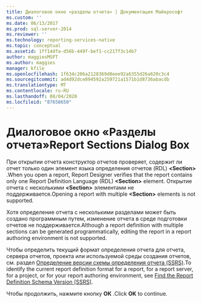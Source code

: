 ```yaml
---
title: Диалоговое окно «разделы отчета» | Документация Майкрософт
ms.custom: ''
ms.date: 06/13/2017
ms.prod: sql-server-2014
ms.reviewer: ''
ms.technology: reporting-services-native
ms.topic: conceptual
ms.assetid: 1ff14dfa-d56b-449f-bef1-cc217f3c14b7
author: maggiesMSFT
ms.author: maggies
manager: kfile
ms.openlocfilehash: 1f634c206a2128369d8eee92a6355d26a620c3c4
ms.sourcegitcommit: ad4d92dce894592a259721a1571b1d8736abacdb
ms.translationtype: MT
ms.contentlocale: ru-RU
ms.lasthandoff: 08/04/2020
ms.locfileid: "87658650"
---
```

# <a name="report-sections-dialog-box"></a><span data-ttu-id="d3abf-102">Диалоговое окно «Разделы отчета»</span><span class="sxs-lookup"><span data-stu-id="d3abf-102">Report Sections Dialog Box</span></span>
  <span data-ttu-id="d3abf-103">При открытии отчета конструктор отчетов проверяет, содержит ли отчет только один элемент языка определения отчетов (RDL) **\<Section>** .</span><span class="sxs-lookup"><span data-stu-id="d3abf-103">When you open a report, Report Designer verifies that the report contains only one Report Definition Language (RDL) **\<Section>** element.</span></span> <span data-ttu-id="d3abf-104">Открытие отчета с несколькими **\<Section>** элементами не поддерживается.</span><span class="sxs-lookup"><span data-stu-id="d3abf-104">Opening a report with multiple **\<Section>** elements is not supported.</span></span>  
  
 <span data-ttu-id="d3abf-105">Хотя определение отчета с несколькими разделами может быть создано программным путем, изменение отчета в среде подготовки отчетов не поддерживается.</span><span class="sxs-lookup"><span data-stu-id="d3abf-105">Although a report definition with multiple sections can be generated programmatically, editing the report in a report authoring environment is not supported.</span></span>  
  
 <span data-ttu-id="d3abf-106">Чтобы определить текущий формат определения отчета для отчета, сервера отчетов, проекта или используемой среды создания отчетов, см. раздел [Определение версии схемы определения отчета (SSRS)](reports/find-the-report-definition-schema-version-ssrs.md).</span><span class="sxs-lookup"><span data-stu-id="d3abf-106">To identify the current report definition format for a report, for a report server, for a project, or for your report authoring environment, see [Find the Report Definition Schema Version &#40;SSRS&#41;](reports/find-the-report-definition-schema-version-ssrs.md).</span></span>  
  
 <span data-ttu-id="d3abf-107">Чтобы продолжить, нажмите кнопку **ОК** .</span><span class="sxs-lookup"><span data-stu-id="d3abf-107">Click **OK** to continue.</span></span>  
  
  
